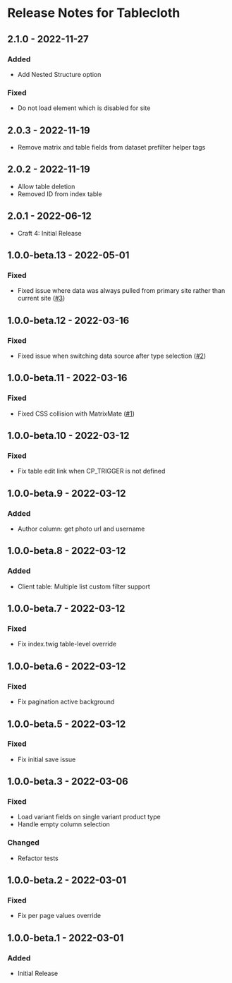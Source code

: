 # Release Notes for Tablecloth

## 2.1.0 - 2022-11-27
### Added
- Add Nested Structure option
### Fixed
- Do not load element which is disabled for site

## 2.0.3 - 2022-11-19
- Remove matrix and table fields from dataset prefilter helper tags

## 2.0.2 - 2022-11-19
- Allow table deletion
- Removed ID from index table

## 2.0.1 - 2022-06-12
- Craft 4: Initial Release

## 1.0.0-beta.13 - 2022-05-01
### Fixed
- Fixed issue where data was always pulled from primary site rather than current site ([#3](https://github.com/matfish2/craft-tablecloth/issues/3))

## 1.0.0-beta.12 - 2022-03-16
### Fixed
- Fixed issue when switching data source after type selection ([#2](https://github.com/matfish2/craft-tablecloth/issues/2))

## 1.0.0-beta.11 - 2022-03-16
### Fixed
- Fixed CSS collision with MatrixMate ([#1](https://github.com/matfish2/craft-tablecloth/issues/1))

## 1.0.0-beta.10 - 2022-03-12
### Fixed
- Fix table edit link when CP_TRIGGER is not defined

## 1.0.0-beta.9 - 2022-03-12
### Added
- Author column: get photo url and username

## 1.0.0-beta.8 - 2022-03-12
### Added
- Client table: Multiple list custom filter support

## 1.0.0-beta.7 - 2022-03-12
### Fixed
- Fix index.twig table-level override

## 1.0.0-beta.6 - 2022-03-12
### Fixed
- Fix pagination active background

## 1.0.0-beta.5 - 2022-03-12
### Fixed
- Fix initial save issue

## 1.0.0-beta.3 - 2022-03-06
### Fixed
- Load variant fields on single variant product type
- Handle empty column selection
### Changed
- Refactor tests

## 1.0.0-beta.2 - 2022-03-01
### Fixed
- Fix per page values override

## 1.0.0-beta.1 - 2022-03-01
### Added
- Initial Release
